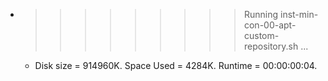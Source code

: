 * >>>>>>>>> Running inst-min-con-00-apt-custom-repository.sh ...
  * Disk size = 914960K. Space Used = 4284K. Runtime = 00:00:00:04.
